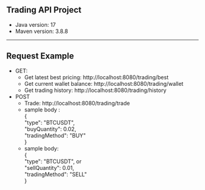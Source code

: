 ## Trading API Project
- Java version: 17
- Maven version: 3.8.8

-----
## Request Example
- GET: 
  + Get latest best pricing: http://localhost:8080/trading/best
  + Get current wallet balance: http://localhost:8080/trading/wallet
  + Get trading history: http://localhost:8080/trading/history
- POST
  + Trade:  http://localhost:8080/trading/trade
  +  sample body : <br> { <Br>
    "type": "BTCUSDT",<br>
    "buyQuantity": 0.02, <br>
    "tradingMethod": "BUY" <br>
    }
    +  sample body: <Br> { <Br>
    "type": "BTCUSDT", or <br>
      "sellQuantity": 0.01, <br>
      "tradingMethod": "SELL"  <br>
      }

